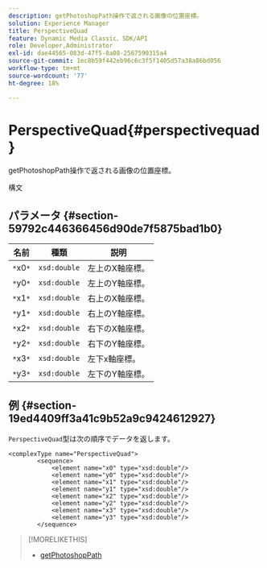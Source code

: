 ```yaml
---
description: getPhotoshopPath操作で返される画像の位置座標。
solution: Experience Manager
title: PerspectiveQuad
feature: Dynamic Media Classic、SDK/API
role: Developer,Administrator
exl-id: dae44565-083d-47f5-8a08-2567590315a4
source-git-commit: 1ec8b59f442eb96c6c3f5f1405d57a38a86bd056
workflow-type: tm+mt
source-wordcount: '77'
ht-degree: 18%

---
```


# PerspectiveQuad{#perspectivequad}

getPhotoshopPath操作で返される画像の位置座標。

構文

## パラメータ {#section-59792c446366456d90de7f5875bad1b0}

| 名前 | 種類 | 説明 |
|---|---|---|
| `*`x0`*` | `xsd:double` | 左上のX軸座標。 |
| `*`y0`*` | `xsd:double` | 左上のY軸座標。 |
| `*`x1`*` | `xsd:double` | 右上のX軸座標。 |
| `*`y1`*` | `xsd:double` | 右上のY軸座標。 |
| `*`x2`*` | `xsd:double` | 右下のX軸座標。 |
| `*`y2`*` | `xsd:double` | 右下のY軸座標。 |
| `*`x3`*` | `xsd:double` | 左下x軸座標。 |
| `*`y3`*` | `xsd:double` | 左下のY軸座標。 |

## 例 {#section-19ed4409ff3a41c9b52a9c9424612927}

`PerspectiveQuad`型は次の順序でデータを返します。

```
<complexType name="PerspectiveQuad">
        <sequence>
            <element name="x0" type="xsd:double"/>
            <element name="y0" type="xsd:double"/>
            <element name="x1" type="xsd:double"/>
            <element name="y1" type="xsd:double"/>
            <element name="x2" type="xsd:double"/>
            <element name="y2" type="xsd:double"/>
            <element name="x3" type="xsd:double"/>
            <element name="y3" type="xsd:double"/>
        </sequence>
```

>[!MORELIKETHIS]
>
>* [getPhotoshopPath](../../operations/c-operations-intro/c-methods/r-get-photoshop-path.md#reference-545f902f84194951ac04e947fdc803b9)

